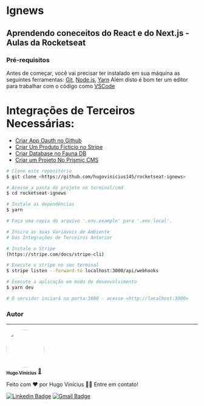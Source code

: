 # Ignews

## Aprendendo coneceitos do React e do Next.js - Aulas da Rocketseat

### Pré-requisitos
Antes de começar, você vai precisar ter instalado em sua máquina as seguintes ferramentas:
[Git](https://git-scm.com), [Node.js](https://nodejs.org/en/), [Yarn](https://yarnpkg.com/)
Além disto é bom ter um editor para trabalhar com o código como [VSCode](https://code.visualstudio.com/)

Integrações de Terceiros Necessárias:
=================
<!--ts-->
   * [Criar App Oauth no Github](https://docs.github.com/pt/developers/apps/building-oauth-apps/creating-an-oauth-app)
   * [Criar Um Produto Ficticio no Stripe](https://stripe.com/)
   * [Criar Database no Fauna DB](https://fauna.com/)
   * [Criar um Projeto No Prismic CMS](https://prismic.io/)
<!--te-->

```bash
# Clone este repositório
$ git clone <https://github.com/hugovinicius145/rocketseat-ignews>

# Acesse a pasta do projeto no terminal/cmd
$ cd rocketseat-ignews

# Instale as dependências
$ yarn

# Faça uma copia do arquivo '.env.example' para '.env.local'.

# Insira as suas Variáveis de Ambiente
# Das Integrações de Terceiros Anterior

# Instale o Stripe
(https://stripe.com/docs/stripe-cli)

# Execute o stripe no seu terminal
$ stripe listen --forward-to localhost:3000/api/webhooks

# Execute a aplicação em modo de desenvolvimento
$ yarn dev

# O servidor inciará na porta:3000 - acesse <http://localhost:3000>
```


### Autor
---

<a href="#">
  <img 
    style="border-radius: 50%;" 
    src="https://instagram.fmcz13-1.fna.fbcdn.net/v/t51.2885-19/s150x150/124283286_1671761169652508_6780695663128332169_n.jpg?_nc_ht=instagram.fmcz13-1.fna.fbcdn.net&_nc_ohc=idRHykb6tLcAX-lapBR&edm=ALCvFkgBAAAA&ccb=7-4&oh=8ea67049d97531aca80e90608a567968&oe=61777B77&_nc_sid=643ae9"
    width="100px;"
    alt=""
  />
 <br />
 <sub><b>Hugo Vinícius</b></sub></a> <a href="#" title="">🚀
</a>


Feito com ❤️ por Hugo Vinícius 👋🏽 Entre em contato!

[![Linkedin Badge](https://img.shields.io/badge/-Hugo-blue?style=flat-square&logo=Linkedin&logoColor=white&link=https://www.linkedin.com/in/hugo-vin%C3%ADcius-de-lima-silva-80453a17b/)](https://www.linkedin.com/in/hugo-vin%C3%ADcius-de-lima-silva-80453a17b/) 
[![Gmail Badge](https://img.shields.io/badge/-hugovinicius145@gmail.com-c14438?style=flat-square&logo=Gmail&logoColor=white&link=mailto:hugovinicius145@gmail.com)](mailto:hugovinicius145@gmail.com)
